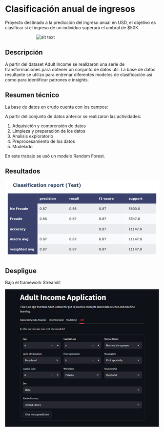 # Clasificación anual de ingresos
Proyecto destinado a la predicción del ingreso anual en USD, el objetivo es clasificar si el ingreso de un individuo superará el umbral de $50K.

<img src="https://cdn-icons-png.flaticon.com/512/950/950574.png " 
     alt="alt text" 
     width=300 
     style="display: block; margin: 0 auto">

## Descripción
A partir del dataset Adult Income se realizaron una serie de transformaciones para obtener un conjunto de datos util. La base de datos resultante se utilizo para entrenar diferentes modelos de clasificación así como para identificar patrones e insights. 
## Resumen técnico
La base de datos en crudo cuenta con los campos:

A partir del conjunto de datos anterior se realizaron las actividades:
1. Adquisición y comprensión de datos
2. Limpieza y preparación de los datos
3. Analisis exploratorio
4. Preprocesamiento de los datos
5. Modelado

En este trabajo se usó un modelo Random Forest.
## Resultados
![](reports\cr_test.png)

## Despligue
Bajo el framework Streamlit

![](reports\app_view.png)